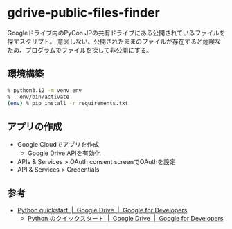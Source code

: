 # gdrive-public-files-finder

Googleドライブ内のPyCon JPの共有ドライブにある公開されているファイルを探すスクリプト。
意図しない、公開されたままのファイルが存在すると危険なため、プログラムでファイルを探して非公開にする。

## 環境構築

```bash
% python3.12 -m venv env
% . env/bin/activate
(env) % pip install -r requirements.txt
```

## アプリの作成

* Google Cloudでアプリを作成
  * Google Drive APIを有効化
* APIs & Services > OAuth consent screenでOAuthを設定
* API & Services > Credentials

## 参考

* [Python quickstart  |  Google Drive  |  Google for Developers](https://developers.google.com/drive/api/quickstart/python)
  * [Python のクイックスタート  |  Google Drive  |  Google for Developers](https://developers.google.com/drive/api/quickstart/python?hl=ja)
